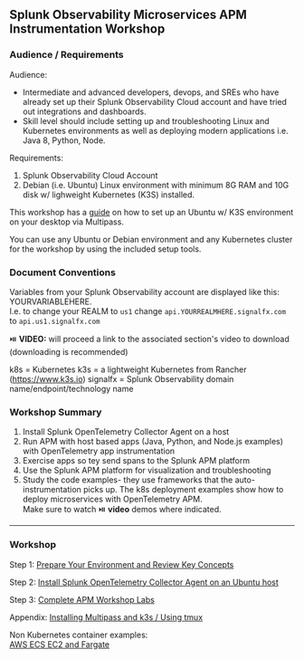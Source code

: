 ## Splunk Observability Microservices APM Instrumentation Workshop

### Audience / Requirements

Audience:
* Intermediate and advanced developers, devops, and SREs who have already set up their Splunk Observability Cloud account and have tried out integrations and dashboards.
* Skill level should include setting up and troubleshooting Linux and Kubernetes environments as well as deploying modern applications i.e. Java 8, Python, Node.

Requirements:   
1. Splunk Observability Cloud Account
2. Debian (i.e. Ubuntu) Linux environment with minimum 8G RAM and 10G disk w/ lighweight Kubernetes (K3S) installed. 

This workshop has a [guide](./workshop-steps/1-prep.md) on how to set up an Ubuntu w/ K3S environment on your desktop via Multipass.  

You can use any Ubuntu or Debian environment and any Kubernetes cluster for the workshop by using the included setup tools.  

### Document Conventions

Variables from your Splunk Observability account are displayed like this: YOURVARIABLEHERE.   
I.e. to change your REALM to `us1` change `api.YOURREALMHERE.signalfx.com` to `api.us1.signalfx.com`  

:play_or_pause_button: **VIDEO:** will proceed a link to the associated section's video to download (downloading is recommended)  

k8s = Kubernetes
k3s = a lightweight Kubernetes from Rancher (https://www.k3s.io)
signalfx = Splunk Observability domain name/endpoint/technology name

### Workshop Summary

1. Install Splunk OpenTelemetry Collector Agent on a host
2. Run APM with host based apps (Java, Python, and Node.js examples) with OpenTelemetry app instrumentation
4. Exercise apps so tey send spans to the Splunk APM platform
5. Use the Splunk APM platform for visualization and troubleshooting
6. Study the code examples- they use frameworks that the auto-instrumentation picks up. The k8s deployment examples show how to deploy microservices with OpenTelemetry APM.  
   Make sure to watch :play_or_pause_button: **video** demos where indicated.

***

### Workshop

Step 1: [Prepare Your Environment and Review Key Concepts](./workshop-steps/1-prep.md)  

Step 2: [Install Splunk OpenTelemetry Collector Agent on an Ubuntu host](./workshop-steps/2-otelagent.md)  

Step 3: [Complete APM Workshop Labs](./workshop-steps/3-workshop-labs.md)  

Appendix: [Installing Multipass and k3s / Using tmux](./workshop-steps/4-appendix.md)

Non Kubernetes container examples:  
[AWS ECS EC2 and Fargate ](misc)